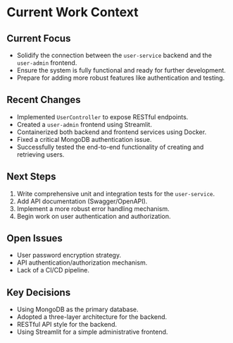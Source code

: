 # Current Work Context

## Current Focus
- Solidify the connection between the `user-service` backend and the `user-admin` frontend.
- Ensure the system is fully functional and ready for further development.
- Prepare for adding more robust features like authentication and testing.

## Recent Changes
- Implemented `UserController` to expose RESTful endpoints.
- Created a `user-admin` frontend using Streamlit.
- Containerized both backend and frontend services using Docker.
- Fixed a critical MongoDB authentication issue.
- Successfully tested the end-to-end functionality of creating and retrieving users.

## Next Steps
1. Write comprehensive unit and integration tests for the `user-service`.
2. Add API documentation (Swagger/OpenAPI).
3. Implement a more robust error handling mechanism.
4. Begin work on user authentication and authorization.

## Open Issues
- User password encryption strategy.
- API authentication/authorization mechanism.
- Lack of a CI/CD pipeline.

## Key Decisions
- Using MongoDB as the primary database.
- Adopted a three-layer architecture for the backend.
- RESTful API style for the backend.
- Using Streamlit for a simple administrative frontend.
